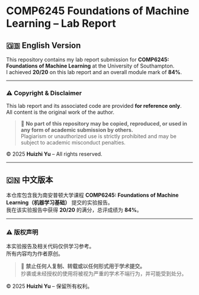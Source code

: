 # COMP6245 Foundations of Machine Learning – Lab Report

## 🇬🇧 English Version

This repository contains my lab report submission for **COMP6245: Foundations of Machine Learning** at the University of Southampton.  
I achieved **20/20** on this lab report and an overall module mark of **84%**.

---

### ⚠️ Copyright & Disclaimer

This lab report and its associated code are provided **for reference only**.  
All content is the original work of the author.

> 📌 **No part of this repository may be copied, reproduced, or used in any form of academic submission by others.**  
> Plagiarism or unauthorized use is strictly prohibited and may be subject to academic misconduct penalties.

© 2025 **Huizhi Yu** – All rights reserved.

---

## 🇨🇳 中文版本

本仓库包含我为南安普顿大学课程 **COMP6245: Foundations of Machine Learning（机器学习基础）** 提交的实验报告。  
我在该实验报告中获得 **20/20** 的满分，总评成绩为 **84%**。

---

### ⚠️ 版权声明

本实验报告及相关代码仅供学习参考。  
所有内容均为作者原创。

> 📌 **禁止任何人复制、转载或以任何形式用于学术提交。**  
> 抄袭或未经授权的使用将被视为严重的学术不端行为，并可能受到处分。

© 2025 **Huizhi Yu** – 保留所有权利。




